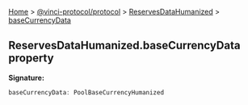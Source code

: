 [Home](./index.md) &gt; [@vinci-protocol/protocol](./protocol.md) &gt; [ReservesDataHumanized](./protocol.reservesdatahumanized.md) &gt; [baseCurrencyData](./protocol.reservesdatahumanized.basecurrencydata.md)

## ReservesDataHumanized.baseCurrencyData property

<b>Signature:</b>

```typescript
baseCurrencyData: PoolBaseCurrencyHumanized
```
